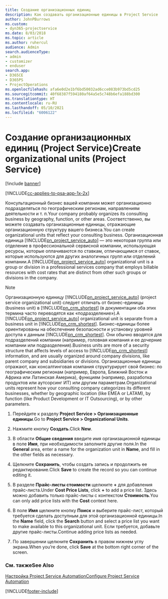 ```yaml
---
title: Создание организационных единиц
description: Как создавать организационные единицы в Project Service
author: JohnPBurrows
ms.custom:
- dyn365-projectservice
ms.date: 8/03/2018
ms.topic: article
ms.author: ruhercul
audience: Admin
search.audienceType:
- admin
- customizer
- enduser
search.app:
- D365CE
- D365PS
- ProjectOperations
ms.openlocfilehash: afa6e0d2e1bf6bd50032ad6cce083b973bd5cd25
ms.sourcegitcommit: 40f68387f594180af64a5e5c748b6efa188bd300
ms.translationtype: HT
ms.contentlocale: ru-RU
ms.lasthandoff: 05/10/2021
ms.locfileid: "6006122"
---
```

# <a name="create-organizational-units-project-service"></a><span data-ttu-id="d3cbe-103">Создание организационных единиц (Project Service)</span><span class="sxs-lookup"><span data-stu-id="d3cbe-103">Create organizational units (Project Service)</span></span>

[!include [banner](../includes/psa-now-project-operations.md)]

[!INCLUDE[cc-applies-to-psa-app-1x-2x](../includes/cc-applies-to-psa-app-1x-2x.md)]

<span data-ttu-id="d3cbe-104">Консультационный бизнес вашей компании может организационно подразделяться по географическим регионам, направлениям деятельности и т. п.</span><span class="sxs-lookup"><span data-stu-id="d3cbe-104">Your company probably organizes its consulting business by geography, function, or other areas.</span></span> <span data-ttu-id="d3cbe-105">Соответственно, вы можете создавать организационные единицы, отражающие организационную структуру вашего бизнеса.</span><span class="sxs-lookup"><span data-stu-id="d3cbe-105">You can create organizational units that reflect your consulting business.</span></span> <span data-ttu-id="d3cbe-106">Организационная единица [!INCLUDE[pn_project_service_auto](../includes/pn-project-service-auto.md)] — это некоторая группа или отделение в профессиональной сервисной компании, использующая ресурсы, которые оплачиваются по ставкам, отличающимся от ставок, которые используются для других аналогичных групп или отделений компании.</span><span class="sxs-lookup"><span data-stu-id="d3cbe-106">A [!INCLUDE[pn_project_service_auto](../includes/pn-project-service-auto.md)] organizational unit is a group or division in a professional services company that employs billable resources with cost rates that are distinct from other such groups or divisions in the company.</span></span>  
  
> [!NOTE]
>  <span data-ttu-id="d3cbe-107">Организационную единицу [!INCLUDE[pn_project_service_auto](../includes/pn-project-service-auto.md)] (project service organizational unit) следует отличать от бизнес-единицы (business unit) в [!INCLUDE[pn_crm_shortest](../includes/pn-crm-shortest.md)] (в документации оба этих термина часто переводятся как «подразделение»).</span><span class="sxs-lookup"><span data-stu-id="d3cbe-107">A [!INCLUDE[pn_project_service_auto](../includes/pn-project-service-auto.md)] organizational unit is separate from a business unit in [!INCLUDE[pn_crm_shortest](../includes/pn-crm-shortest.md)].</span></span> <span data-ttu-id="d3cbe-108">Бизнес-единицы более ориентированы на обеспечение безопасности и установку уровней доступа к данным [!INCLUDE[pn_crm_shortest](../includes/pn-crm-shortest.md)]. Они обычно вводятся для подразделений компании (например, головная компания и ее дочерние компании или подразделения).</span><span class="sxs-lookup"><span data-stu-id="d3cbe-108">Business units are more of a security structure that affects levels of access to [!INCLUDE[pn_crm_shortest](../includes/pn-crm-shortest.md)] information, and are usually organized around company divisions, like parent company and subsidiaries or divisions.</span></span> <span data-ttu-id="d3cbe-109">Организационные единицы отражают, как консалтинговая компания структурирует свой бизнес: по географическим регионам (например, Европа, Ближний Восток и Африка или Латинская Америка), функциям (например, разработка продуктов или аутсорсинг ИТ) или другим параметрам.</span><span class="sxs-lookup"><span data-stu-id="d3cbe-109">Organizational units represent how your consulting company categorizes its different businesses, whether by geographic location (like EMEA or LATAM), by function (like Product Development or IT Outsourcing), or by other parameters.</span></span>  
  
1.  <span data-ttu-id="d3cbe-110">Перейдите к разделу **Project Service > Организационные единицы**.</span><span class="sxs-lookup"><span data-stu-id="d3cbe-110">Go to **Project Service > Organizational Units**.</span></span>  
  
2.  <span data-ttu-id="d3cbe-111">Нажмите кнопку **Создать**.</span><span class="sxs-lookup"><span data-stu-id="d3cbe-111">Click **New**.</span></span>  
  
3.  <span data-ttu-id="d3cbe-112">В области **Общие сведения** введите имя организационной единицы в поле **Имя**, при необходимости заполните другие поля.</span><span class="sxs-lookup"><span data-stu-id="d3cbe-112">In the **General** area, enter a name for the organization unit in **Name**, and fill in the other fields as necessary.</span></span>  
  
4.  <span data-ttu-id="d3cbe-113">Щелкните **Сохранить**, чтобы создать запись и продолжить ее редактирование.</span><span class="sxs-lookup"><span data-stu-id="d3cbe-113">Click **Save** to create the record so you can continue editing it.</span></span>  
  
5.  <span data-ttu-id="d3cbe-114">В разделе **Прайс-листы стоимости** щелкните **+** для добавления прайс-листа.</span><span class="sxs-lookup"><span data-stu-id="d3cbe-114">Under **Cost Price Lists**, click **+** to add a price list.</span></span> <span data-ttu-id="d3cbe-115">Здесь можно добавить только прайс-листы с контекстом **Стоимость**.</span><span class="sxs-lookup"><span data-stu-id="d3cbe-115">You can only add price lists with the **Cost** context here.</span></span>  
  
6.  <span data-ttu-id="d3cbe-116">В поле **Имя** щелкните кнопку **Поиск** и выберите прайс-лист, который требуется сделать доступным для этой организационной единицы.</span><span class="sxs-lookup"><span data-stu-id="d3cbe-116">In the **Name** field, click the **Search** button and select a price list you want to make available to this organizational unit.</span></span> <span data-ttu-id="d3cbe-117">Если требуется, добавьте другие прайс-листы.</span><span class="sxs-lookup"><span data-stu-id="d3cbe-117">Continue adding price lists as needed.</span></span>  
  
7.  <span data-ttu-id="d3cbe-118">По завершении щелкните **Сохранить** в правом нижнем углу экрана.</span><span class="sxs-lookup"><span data-stu-id="d3cbe-118">When you’re done, click **Save** at the bottom right corner of the screen.</span></span>  
  
### <a name="see-also"></a><span data-ttu-id="d3cbe-119">См. также</span><span class="sxs-lookup"><span data-stu-id="d3cbe-119">See Also</span></span>  
 [<span data-ttu-id="d3cbe-120">Настройка Project Service Automation</span><span class="sxs-lookup"><span data-stu-id="d3cbe-120">Configure Project Service Automation</span></span>](../psa/configure.md)


[!INCLUDE[footer-include](../includes/footer-banner.md)]
